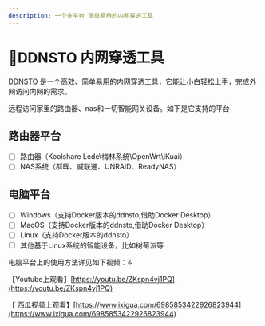 ```yaml
---
description: 一个多平台 简单易用的内网穿透工具
---
```


# 🎈DDNSTO 内网穿透工具

[ DDNSTO](https://www.ddnsto.com) 是一个高效、简单易用的内网穿透工具，它能让小白轻松上手，完成外网访问内网的需求。

&#x20;远程访问家里的路由器、nas和一切智能网关设备。如下是它支持的平台

## &#x20; 路由器平台

* [ ] 路由器（Koolshare Lede\梅林系统\OpenWrt\iKuai）
* [ ] NAS系统（群晖、威联通、UNRAID、ReadyNAS）

## &#x20; 电脑平台

* [ ] Windows（支持Docker版本的ddnsto,借助Docker Desktop）
* [ ] MacOS（支持Docker版本的ddnsto,借助Docker Desktop）
* [ ] Linux（支持Docker版本的ddnsto）
* [ ] 其他基于Linux系统的智能设备，比如树莓派等

&#x20;   电脑平台上的使用方法详见如下视频：↓

【Youtube上观看】[https://youtu.be/ZKspn4vj1PQ](https://youtu.be/ZKspn4vj1PQ)  &#x20;

【 西瓜视频上观看】[https://www.ixigua.com/6985853422926823944](https://www.ixigua.com/6985853422926823944)

